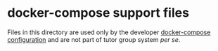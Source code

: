 # docker-compose support files

Files in this directory are used only by the developer [docker-compose
configuration](../docker-compose.yaml) and are not part of
tutor group system *per se*.
